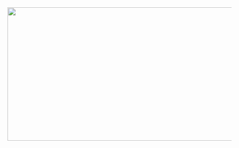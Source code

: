 <a href="https://github.com/devxb/gitanimals">
<img
  src="https://render.gitanimals.org/lines/jbnong07"
  width="600"
  height="300"
  contribution-view=false
/>
</a>
